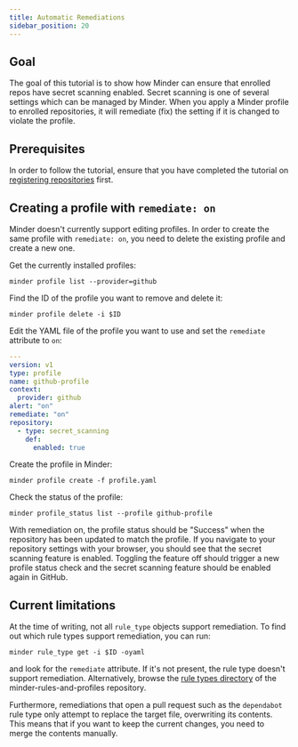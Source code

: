 ```yaml
---
title: Automatic Remediations
sidebar_position: 20
---
```


## Goal

The goal of this tutorial is to show how Minder can ensure
that enrolled repos have secret scanning enabled.  Secret scanning is
one of several settings which can be managed by Minder.  When you
apply a Minder profile to enrolled repositories, it will remediate (fix)
the setting if it is changed to violate the profile.

## Prerequisites

In order to follow the tutorial, ensure that you have completed the tutorial on
[registering repositories](register_repo_create_profile.md) first.

## Creating a profile with `remediate: on`

Minder doesn't currently support editing profiles. In order to create the
same profile with `remediate: on`, you need to delete the existing profile and create
a new one.

Get the currently installed profiles:
```shell
minder profile list --provider=github
```

Find the ID of the profile you want to remove and delete it:
```shell
minder profile delete -i $ID
```

Edit the YAML file of the profile you want to use and set the `remediate` attribute
to `on`:
```yaml
---
version: v1
type: profile
name: github-profile
context:
  provider: github
alert: "on"
remediate: "on"
repository:
  - type: secret_scanning
    def:
      enabled: true
```

Create the profile in Minder:
```
minder profile create -f profile.yaml
```

Check the status of the profile:
```
minder profile_status list --profile github-profile
```

With remediation on, the profile status should be "Success" when the repository has been updated to match the profile.
If you navigate to your repository settings with your browser, you should see that the secret scanning
feature is enabled. Toggling the feature off should trigger a new profile status check and the
secret scanning feature should be enabled again in GitHub.

## Current limitations
At the time of writing, not all `rule_type` objects support remediation. To find out which
rule types support remediation, you can run:
```shell
minder rule_type get -i $ID -oyaml
```
and look for the `remediate` attribute. If it's not present, the rule type doesn't support
remediation. Alternatively, browse the [rule types directory](https://github.com/stacklok/minder-rules-and-profiles/tree/main/rule-types/github)
of the minder-rules-and-profiles repository.

Furthermore, remediations that open a pull request such as the `dependabot` rule type only attempt
to replace the target file, overwriting its contents. This means that if you want to keep the current
changes, you need to merge the contents manually.
